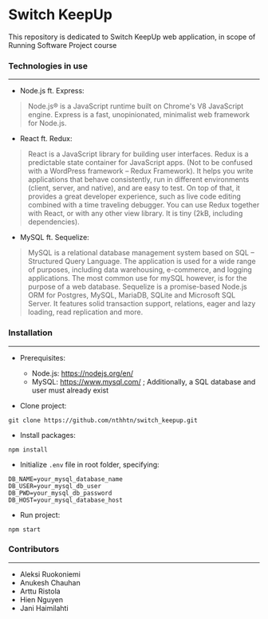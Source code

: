 # Switch KeepUp

This repository is dedicated to Switch KeepUp web application, in scope of Running Software Project course

### Technologies in use

***

* Node.js ft. Express:

> Node.js® is a JavaScript runtime built on Chrome's V8 JavaScript engine. Express is a fast, unopinionated, minimalist web framework for Node.js.

* React ft. Redux:

>  React is a JavaScript library for building user interfaces. Redux is a predictable state container for JavaScript apps. (Not to be confused with a WordPress framework – Redux Framework). It helps you write applications that behave consistently, run in different environments (client, server, and native), and are easy to test. On top of that, it provides a great developer experience, such as live code editing combined with a time traveling debugger. You can use Redux together with React, or with any other view library. It is tiny (2kB, including dependencies).

* MySQL ft. Sequelize:

> MySQL is a relational database management system based on SQL – Structured Query Language. The application is used for a wide range of purposes, including data warehousing, e-commerce, and logging applications. The most common use for mySQL however, is for the purpose of a web database. Sequelize is a promise-based Node.js ORM for Postgres, MySQL, MariaDB, SQLite and Microsoft SQL Server. It features solid transaction support, relations, eager and lazy loading, read replication and more.

### Installation

***

* Prerequisites: 
	* Node.js: https://nodejs.org/en/
	* MySQL: https://www.mysql.com/ ; Additionally, a SQL database and user must already exist

* Clone project:
```
git clone https://github.com/nthhtn/switch_keepup.git
```

* Install packages:
```
npm install
```

* Initialize `.env` file in root folder, specifying:
```
DB_NAME=your_mysql_database_name
DB_USER=your_mysql_db_user
DB_PWD=your_mysql_db_password
DB_HOST=your_mysql_database_host
```

* Run project:
```
npm start
```

### Contributors

***

* Aleksi Ruokoniemi
* Anukesh Chauhan
* Arttu Ristola
* Hien Nguyen
* Jani Haimilahti

